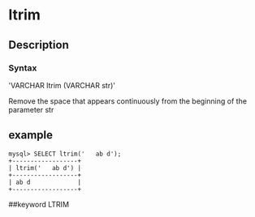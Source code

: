<!-- 
Licensed to the Apache Software Foundation (ASF) under one
or more contributor license agreements.  See the NOTICE file
distributed with this work for additional information
regarding copyright ownership.  The ASF licenses this file
to you under the Apache License, Version 2.0 (the
"License"); you may not use this file except in compliance
with the License.  You may obtain a copy of the License at

  http://www.apache.org/licenses/LICENSE-2.0

Unless required by applicable law or agreed to in writing,
software distributed under the License is distributed on an
"AS IS" BASIS, WITHOUT WARRANTIES OR CONDITIONS OF ANY
KIND, either express or implied.  See the License for the
specific language governing permissions and limitations
under the License.
-->

# ltrim
## Description
### Syntax

'VARCHAR ltrim (VARCHAR str)'


Remove the space that appears continuously from the beginning of the parameter str

## example

```
mysql> SELECT ltrim('   ab d');
+------------------+
| ltrim('   ab d') |
+------------------+
| ab d             |
+------------------+
```
##keyword
LTRIM
